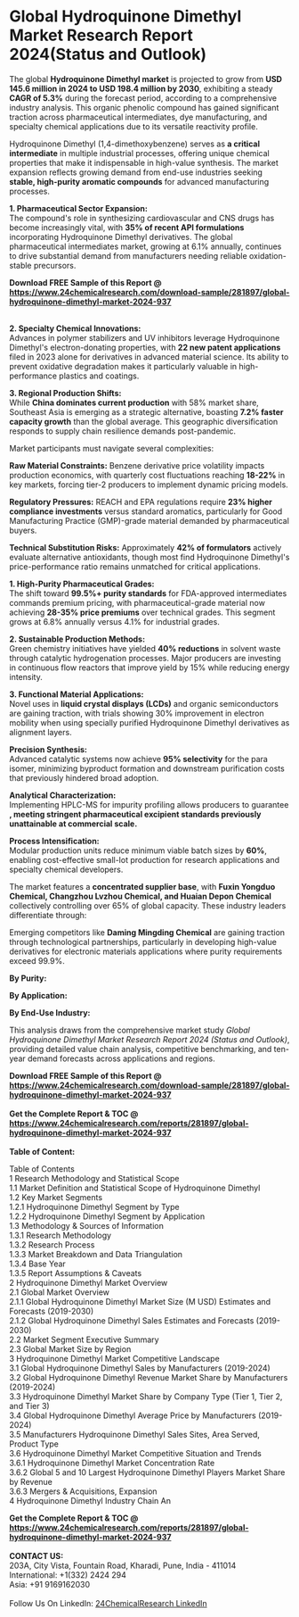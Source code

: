 <h1>Global Hydroquinone Dimethyl Market Research Report 2024(Status and Outlook)</h1><p>The global <strong>Hydroquinone Dimethyl market</strong> is projected to grow from <strong>USD 145.6 million in 2024 to USD 198.4 million by 2030</strong>, exhibiting a steady <strong>CAGR of 5.3%</strong> during the forecast period, according to a comprehensive industry analysis. This organic phenolic compound has gained significant traction across pharmaceutical intermediates, dye manufacturing, and specialty chemical applications due to its versatile reactivity profile.</p><p>Hydroquinone Dimethyl (1,4-dimethoxybenzene) serves as <strong>a critical intermediate</strong> in multiple industrial processes, offering unique chemical properties that make it indispensable in high-value synthesis. The market expansion reflects growing demand from end-use industries seeking <strong>stable, high-purity aromatic compounds</strong> for advanced manufacturing processes.</p><p><strong>1. Pharmaceutical Sector Expansion:</strong><br>
The compound's role in synthesizing cardiovascular and CNS drugs has become increasingly vital, with <strong>35% of recent API formulations</strong> incorporating Hydroquinone Dimethyl derivatives. The global pharmaceutical intermediates market, growing at 6.1% annually, continues to drive substantial demand from manufacturers needing reliable oxidation-stable precursors.</p><div><b>Download FREE Sample of this Report @ 
            <a href="https://www.24chemicalresearch.com/download-sample/281897/global-hydroquinone-dimethyl-market-2024-937">
            https://www.24chemicalresearch.com/download-sample/281897/global-hydroquinone-dimethyl-market-2024-937</a></b></div><br><p><strong>2. Specialty Chemical Innovations:</strong><br>
Advances in polymer stabilizers and UV inhibitors leverage Hydroquinone Dimethyl's electron-donating properties, with <strong>22 new patent applications</strong> filed in 2023 alone for derivatives in advanced material science. Its ability to prevent oxidative degradation makes it particularly valuable in high-performance plastics and coatings.</p><p><strong>3. Regional Production Shifts:</strong><br>
While <strong>China dominates current production</strong> with 58% market share, Southeast Asia is emerging as a strategic alternative, boasting <strong>7.2% faster capacity growth</strong> than the global average. This geographic diversification responds to supply chain resilience demands post-pandemic.</p><p>Market participants must navigate several complexities:</p><p><strong>Raw Material Constraints:</strong> Benzene derivative price volatility impacts production economics, with quarterly cost fluctuations reaching <strong>18-22%</strong> in key markets, forcing tier-2 producers to implement dynamic pricing models.</p><p><strong>Regulatory Pressures:</strong> REACH and EPA regulations require <strong>23% higher compliance investments</strong> versus standard aromatics, particularly for Good Manufacturing Practice (GMP)-grade material demanded by pharmaceutical buyers.</p><p><strong>Technical Substitution Risks:</strong> Approximately <strong>42% of formulators</strong> actively evaluate alternative antioxidants, though most find Hydroquinone Dimethyl's price-performance ratio remains unmatched for critical applications.</p><p><strong>1. High-Purity Pharmaceutical Grades:</strong><br>
The shift toward <strong>99.5%+ purity standards</strong> for FDA-approved intermediates commands premium pricing, with pharmaceutical-grade material now achieving <strong>28-35% price premiums</strong> over technical grades. This segment grows at 6.8% annually versus 4.1% for industrial grades.</p><p><strong>2. Sustainable Production Methods:</strong><br>
Green chemistry initiatives have yielded <strong>40% reductions</strong> in solvent waste through catalytic hydrogenation processes. Major producers are investing in continuous flow reactors that improve yield by 15% while reducing energy intensity.</p><p><strong>3. Functional Material Applications:</strong><br>
Novel uses in <strong>liquid crystal displays (LCDs)</strong> and organic semiconductors are gaining traction, with trials showing 30% improvement in electron mobility when using specially purified Hydroquinone Dimethyl derivatives as alignment layers.</p><p><strong>Precision Synthesis:</strong><br>
	Advanced catalytic systems now achieve <strong>95% selectivity</strong> for the para isomer, minimizing byproduct formation and downstream purification costs that previously hindered broad adoption.</p><p><strong>Analytical Characterization:</strong><br>
	Implementing HPLC-MS for impurity profiling allows producers to guarantee <strong>, meeting stringent pharmaceutical excipient standards previously unattainable at commercial scale.</strong></p><p><strong>Process Intensification:</strong><br>
	Modular production units reduce minimum viable batch sizes by <strong>60%</strong>, enabling cost-effective small-lot production for research applications and specialty chemical developers.</p><p>The market features a <strong>concentrated supplier base</strong>, with <strong>Fuxin Yongduo Chemical, Changzhou Lvzhou Chemical, and Huaian Depon Chemical</strong> collectively controlling over 65% of global capacity. These industry leaders differentiate through:</p><p>Emerging competitors like <strong>Daming Mingding Chemical</strong> are gaining traction through technological partnerships, particularly in developing high-value derivatives for electronic materials applications where purity requirements exceed 99.9%.</p><p><strong>By Purity:</strong></p><p><strong>By Application:</strong></p><p><strong>By End-Use Industry:</strong></p><p>This analysis draws from the comprehensive market study <em>Global Hydroquinone Dimethyl Market Research Report 2024 (Status and Outlook)</em>, providing detailed value chain analysis, competitive benchmarking, and ten-year demand forecasts across applications and regions.</p><div><b>Download FREE Sample of this Report @ 
            <a href="https://www.24chemicalresearch.com/download-sample/281897/global-hydroquinone-dimethyl-market-2024-937">
            https://www.24chemicalresearch.com/download-sample/281897/global-hydroquinone-dimethyl-market-2024-937</a></b></div><br><div><b>Get the Complete Report & TOC @ 
            <a href="https://www.24chemicalresearch.com/reports/281897/global-hydroquinone-dimethyl-market-2024-937">
            https://www.24chemicalresearch.com/reports/281897/global-hydroquinone-dimethyl-market-2024-937</a></b></div><br>
            <b>Table of Content:</b><p>Table of Contents<br />
 1 Research Methodology and Statistical Scope<br />
 1.1 Market Definition and Statistical Scope of Hydroquinone Dimethyl<br />
 1.2 Key Market Segments<br />
 1.2.1 Hydroquinone Dimethyl Segment by Type<br />
 1.2.2 Hydroquinone Dimethyl Segment by Application<br />
 1.3 Methodology & Sources of Information<br />
 1.3.1 Research Methodology<br />
 1.3.2 Research Process<br />
 1.3.3 Market Breakdown and Data Triangulation<br />
 1.3.4 Base Year<br />
 1.3.5 Report Assumptions & Caveats<br />
 2 Hydroquinone Dimethyl Market Overview<br />
 2.1 Global Market Overview<br />
 2.1.1 Global Hydroquinone Dimethyl Market Size (M USD) Estimates and Forecasts (2019-2030)<br />
 2.1.2 Global Hydroquinone Dimethyl Sales Estimates and Forecasts (2019-2030)<br />
 2.2 Market Segment Executive Summary<br />
 2.3 Global Market Size by Region<br />
 3 Hydroquinone Dimethyl Market Competitive Landscape<br />
 3.1 Global Hydroquinone Dimethyl Sales by Manufacturers (2019-2024)<br />
 3.2 Global Hydroquinone Dimethyl Revenue Market Share by Manufacturers (2019-2024)<br />
 3.3 Hydroquinone Dimethyl Market Share by Company Type (Tier 1, Tier 2, and Tier 3)<br />
 3.4 Global Hydroquinone Dimethyl Average Price by Manufacturers (2019-2024)<br />
 3.5 Manufacturers Hydroquinone Dimethyl Sales Sites, Area Served, Product Type<br />
 3.6 Hydroquinone Dimethyl Market Competitive Situation and Trends<br />
 3.6.1 Hydroquinone Dimethyl Market Concentration Rate<br />
 3.6.2 Global 5 and 10 Largest Hydroquinone Dimethyl Players Market Share by Revenue<br />
 3.6.3 Mergers & Acquisitions, Expansion<br />
 4 Hydroquinone Dimethyl Industry Chain An</p><div><b>Get the Complete Report & TOC @ 
            <a href="https://www.24chemicalresearch.com/reports/281897/global-hydroquinone-dimethyl-market-2024-937">
            https://www.24chemicalresearch.com/reports/281897/global-hydroquinone-dimethyl-market-2024-937</a></b></div><br><b>CONTACT US:</b><br>
            203A, City Vista, Fountain Road, Kharadi, Pune, India - 411014<br>
            International: +1(332) 2424 294<br>
            Asia: +91 9169162030 <br><br>
            Follow Us On LinkedIn: <a href="https://www.linkedin.com/company/24chemicalresearch/">24ChemicalResearch LinkedIn</a>